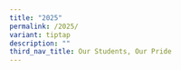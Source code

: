 ```yaml
---
title: "2025"
permalink: /2025/
variant: tiptap
description: ""
third_nav_title: Our Students, Our Pride
---
```

